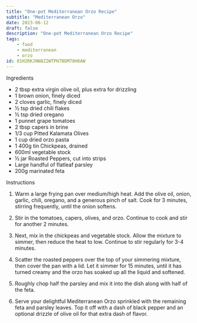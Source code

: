 ```yaml
---
title: "One-pot Mediterranean Orzo Recipe"
subtitle: "Mediterranean Orzo"
date: 2023-06-12
draft: false
description: "One-pot Mediterranean Orzo Recipe"
tags:
    - food
    - mediterranean
    - orzo
id: 01H2RKJNN8Z2WTPH7BDM70H6AW
---
```

Ingredients

- 2 tbsp extra virgin olive oil, plus extra for drizzling
- 1 brown onion, finely diced
- 2 cloves garlic, finely diced
- ½ tsp dried chili flakes
- ½ tsp dried oregano
- 1 punnet grape tomatoes
- 2 tbsp capers in brine
- 1/3 cup Pitted Kalamata Olives
- 1 cup dried orzo pasta
- 1 400g tin Chickpeas, drained
- 600ml vegetable stock
- ½ jar Roasted Peppers, cut into strips
- Large handful of flatleaf parsley
- 200g marinated feta

Instructions

1. Warm a large frying pan over medium/high heat. Add the olive oil, onion, garlic, chili, oregano, and a generous pinch of salt. Cook for 3 minutes, stirring frequently, until the onion softens.

2. Stir in the tomatoes, capers, olives, and orzo. Continue to cook and stir for another 2 minutes.

3. Next, mix in the chickpeas and vegetable stock. Allow the mixture to simmer, then reduce the heat to low. Continue to stir regularly for 3-4 minutes.

4. Scatter the roasted peppers over the top of your simmering mixture, then cover the pan with a lid. Let it simmer for 15 minutes, until it has turned creamy and the orzo has soaked up all the liquid and softened.

5. Roughly chop half the parsley and mix it into the dish along with half of the feta.

6. Serve your delightful Mediterranean Orzo sprinkled with the remaining feta and parsley leaves. Top it off with a dash of black pepper and an optional drizzle of olive oil for that extra dash of flavor.